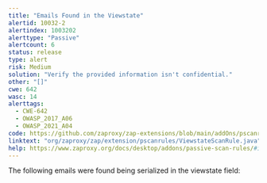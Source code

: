 ```yaml
---
title: "Emails Found in the Viewstate"
alertid: 10032-2
alertindex: 1003202
alerttype: "Passive"
alertcount: 6
status: release
type: alert
risk: Medium
solution: "Verify the provided information isn't confidential."
other: "[]"
cwe: 642
wasc: 14
alerttags: 
  - CWE-642
  - OWASP_2017_A06
  - OWASP_2021_A04
code: https://github.com/zaproxy/zap-extensions/blob/main/addOns/pscanrules/src/main/java/org/zaproxy/zap/extension/pscanrules/ViewstateScanRule.java
linktext: "org/zaproxy/zap/extension/pscanrules/ViewstateScanRule.java"
help: https://www.zaproxy.org/docs/desktop/addons/passive-scan-rules/#id-10032
---
```

The following emails were found being serialized in the viewstate field:

